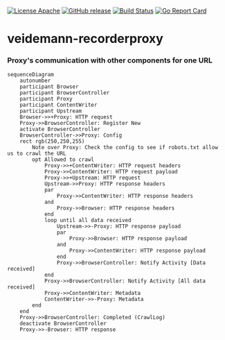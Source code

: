 [![License Apache](https://img.shields.io/github/license/nlnwa/veidemann-recorderproxy.svg)](https://github.com/nlnwa/veidemann-recorderproxy/blob/master/LICENSE)
[![GitHub release](https://img.shields.io/github/release/nlnwa/veidemann-recorderproxy.svg)](https://github.com/nlnwa/veidemann-recorderproxy/releases/latest)
[![Build Status](https://travis-ci.org/nlnwa/veidemann-recorderproxy.svg?branch=master)](https://travis-ci.org/nlnwa/veidemann-recorderproxy)
[![Go Report Card](https://goreportcard.com/badge/github.com/nlnwa/veidemann-recorderproxy)](https://goreportcard.com/report/github.com/nlnwa/veidemann-recorderproxy)

# veidemann-recorderproxy

### Proxy's communication with other components for one URL
```mermaid
sequenceDiagram
    autonumber
    participant Browser
    participant BrowserController
    participant Proxy
    participant ContentWriter
    participant Upstream
    Browser->>+Proxy: HTTP request
    Proxy->>BrowserController: Register New
    activate BrowserController
    BrowserController->>Proxy: Config
    rect rgb(250,250,255)
        Note over Proxy: Check the config to see if robots.txt allow us to crawl the URL
        opt Allowed to crawl
            Proxy->>+ContentWriter: HTTP request headers
            Proxy->>ContentWriter: HTTP request payload
            Proxy->>+Upstream: HTTP request
            Upstream->>Proxy: HTTP response headers
            par
                Proxy->>ContentWriter: HTTP response headers
            and
                Proxy->>Browser: HTTP response headers
            end
            loop until all data received
                Upstream->>-Proxy: HTTP response payload
                par
                    Proxy->>Browser: HTTP response payload
                and
                    Proxy->>ContentWriter: HTTP response payload
                end
                Proxy->>BrowserController: Notify Activity [Data received]
            end
            Proxy->>BrowserController: Notify Activity [All data received]
            Proxy->>ContentWriter: Metadata
            ContentWriter->>-Proxy: Metadata
        end
    end
    Proxy->>BrowserController: Completed (CrawlLog)
    deactivate BrowserController
    Proxy->>-Browser: HTTP response
```
